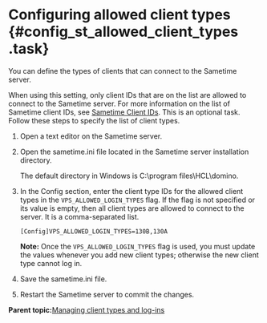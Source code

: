 # Configuring allowed client types {#config_st_allowed_client_types .task}

You can define the types of clients that can connect to the Sametime server.

When using this setting, only client IDs that are on the list are allowed to connect to the Sametime server. For more information on the list of Sametime client IDs, see [Sametime Client IDs](new_client_ids.md). This is an optional task. Follow these steps to specify the list of client types.

1.  Open a text editor on the Sametime server.

2.  Open the sametime.ini file located in the Sametime server installation directory.

    The default directory in Windows is C:\\program files\\HCL\\domino.

3.  In the Config section, enter the client type IDs for the allowed client types in the `VPS_ALLOWED_LOGIN_TYPES` flag. If the flag is not specified or its value is empty, then all client types are allowed to connect to the server. It is a comma-separated list.

    ``` {#codeblock_ujh_rtp_3tb}
    [Config]VPS_ALLOWED_LOGIN_TYPES=130B,130A
    ```

    **Note:** Once the `VPS_ALLOWED_LOGIN_TYPES` flag is used, you must update the values whenever you add new client types; otherwise the new client type cannot log in.

4.  Save the sametime.ini file.

5.  Restart the Sametime server to commit the changes.


**Parent topic:**[Managing client types and log-ins](st_adm_comm_manageclientlogin_c.md)

